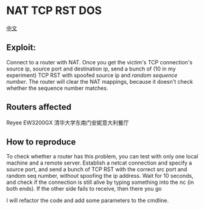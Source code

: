 # NAT TCP RST DOS

[中文](README-zh.md)

## Exploit:

Connect to a router with NAT. Once you get the victim's TCP connection's source ip, source port and destination ip, send a bunch of (10 in my experiment) TCP RST with spoofed source ip and *random sequence number*. The router will clear the NAT mappings, because it doesn't check whether the sequence number matches.

## Routers affected

Reyee EW3200GX  清华大学东南门安妮意大利餐厅

## How to reproduce

To check whether a router has this problem, you can test with only one local machine and a remote server. Establish a netcat connection and specify a source port, and send a bunch of TCP RST with the correct src port and random seq number, without spoofing the ip address. Wait for 10 seconds, and check if the connection is still alive by typing something into the nc (in both ends). If the other side fails to receive, then there you go

I will refactor the code and add some parameters to the cmdline.
